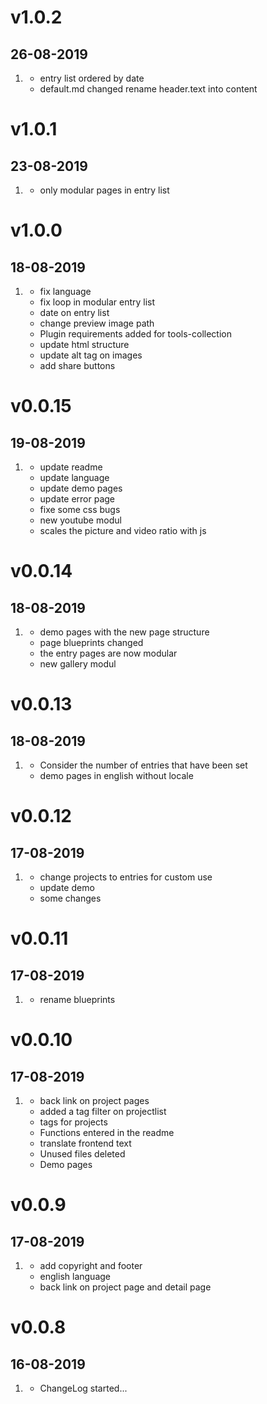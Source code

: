 # v1.0.2
## 26-08-2019

1. [](#bugfix)
    * entry list ordered by date
   [](#improved)  
    * default.md changed rename header.text into content

# v1.0.1
## 23-08-2019

1. [](#bugfix)
    * only modular pages in entry list
# v1.0.0
## 18-08-2019

1. [](#bugfix)
    * fix language
    * fix loop in modular entry list
    * date on entry list
   [](#improved)   
    * change preview image path
    * Plugin requirements added for tools-collection
    * update html structure
    * update alt tag on images
   [](#new)
    * add share buttons

# v0.0.15
## 19-08-2019

1. [](#improved)
    * update readme
    * update language
    * update demo pages
    * update error page
    * fixe some css bugs
   [](#new)
    * new youtube modul
    * scales the picture and video ratio with js

# v0.0.14
## 18-08-2019

1. [](#improved)
    * demo pages with the new page structure
    * page blueprints changed
    * the entry pages are now modular
   [](#new)
    * new gallery modul

# v0.0.13
## 18-08-2019

1. [](#bugfix)
    * Consider the number of entries that have been set
   [](#improved)
    * demo pages in english without locale

# v0.0.12
## 17-08-2019

1. [](#improved)
    * change projects to entries for custom use
    * update demo
    * some changes

# v0.0.11
## 17-08-2019

1. [](#improved)
    * rename blueprints
    
# v0.0.10
## 17-08-2019

1. [](#bugfix)
    * back link on project pages
   [](#new)
    * added a tag filter on projectlist
    * tags for projects
    * Functions entered in the readme
    * translate frontend text
   [](#improved)
    * Unused files deleted
    * Demo pages
    
    
# v0.0.9
## 17-08-2019

1. [](#new)
    * add copyright and footer
    * english language
    * back link on project page and detail page

# v0.0.8
## 16-08-2019

1. [](#new)
    * ChangeLog started...
